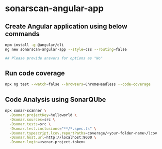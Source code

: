 # sonarscan-angular-app

## Create Angular application using below commands

```bash
npm install -g @angular/cli
ng new sonarscan-angular-app --style=css --routing=false

## Please provide answers for options as "No"
```

## Run code coverage

```bash
npx ng test --watch=false --browsers=ChromeHeadless --code-coverage
```

## Code Analysis using SonarQUbe

```bash
npx sonar-scanner \
  -Dsonar.projectKey=helloworld \
  -Dsonar.sources=src \
  -Dsonar.tests=src \
  -Dsonar.test.inclusions="**/*.spec.ts" \
  -Dsonar.typescript.lcov.reportPaths=coverage/<your-folder-name>/lcov.info \
  -Dsonar.host.url=http://localhost:9000 \
  -Dsonar.login=<sonar-project-token>
```

